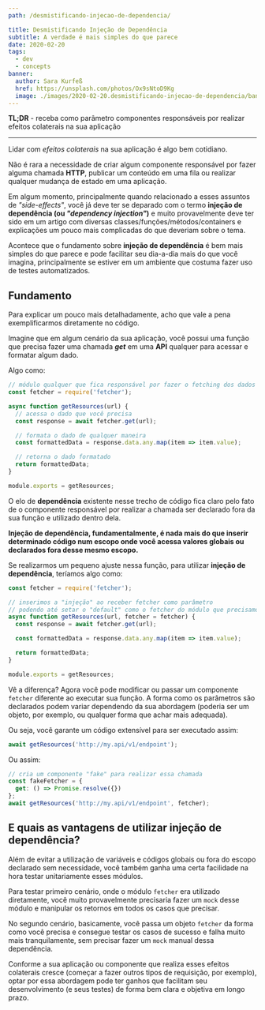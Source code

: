 ```yaml
---
path: /desmistificando-injecao-de-dependencia/

title: Desmistificando Injeção de Dependência
subtitle: A verdade é mais simples do que parece
date: 2020-02-20
tags:
  - dev
  - concepts
banner:
  author: Sara Kurfeß
  href: https://unsplash.com/photos/Ox9sNtoD9Kg
  image: ./images/2020-02-20.desmistificando-injecao-de-dependencia/banner.jpg
---
```


**TL;DR** - receba como parâmetro componentes responsáveis por realizar efeitos colaterais na sua aplicação

---

Lidar com *efeitos colaterais* na sua aplicação é algo bem cotidiano.

Não é rara a necessidade de criar algum componente responsável por fazer alguma chamada **HTTP**, publicar um conteúdo em uma fila ou realizar qualquer mudança de estado em uma aplicação.

Em algum momento, principalmente quando relacionado a esses assuntos de *"side-effects"*, você já deve ter se deparado com o termo **injeção de dependência (ou *"dependency injection"*)** e muito provavelmente deve ter sido em um artigo com diversas classes/funções/métodos/containers e explicações um pouco mais complicadas do que deveriam  sobre o tema.

Acontece que o fundamento sobre **injeção de dependência** é bem mais simples do que parece e pode facilitar seu dia-a-dia mais do que você imagina, principalmente se estiver em um ambiente que costuma fazer uso de testes automatizados.

## Fundamento

Para explicar um pouco mais detalhadamente, acho que vale a pena exemplificarmos diretamente no código.

Imagine que em algum cenário da sua aplicação, você possui uma função que precisa fazer uma chamada ***get*** em uma **API** qualquer para acessar e formatar algum dado.

Algo como:

```js
// módulo qualquer que fica responsável por fazer o fetching dos dados
const fetcher = require('fetcher');

async function getResources(url) {
  // acessa o dado que você precisa
  const response = await fetcher.get(url);

  // formata o dado de qualquer maneira
  const formattedData = response.data.any.map(item => item.value);

  // retorna o dado formatado
  return formattedData;
}

module.exports = getResources;
```

O elo de **dependência** existente nesse trecho de código fica claro pelo fato de o componente responsável por realizar a chamada ser declarado fora da sua função e utilizado dentro dela.

**Injeção de dependência, fundamentalmente, é nada mais do que inserir determinado código num escopo onde você acessa valores globais ou declarados fora desse mesmo escopo.**

Se realizarmos um pequeno ajuste nessa função, para utilizar **injeção de dependência**, teríamos algo como:

```js
const fetcher = require('fetcher');

// inserimos a "injeção" ao receber fetcher como parâmetro
// podendo até setar o "default" como o fetcher do módulo que precisamos
async function getResources(url, fetcher = fetcher) {
  const response = await fetcher.get(url);

  const formattedData = response.data.any.map(item => item.value);

  return formattedData;
}

module.exports = getResources;
```

Vê a diferença? Agora você pode modificar ou passar um componente `fetcher` diferente ao executar sua função. A forma como os parâmetros são declarados podem variar dependendo da sua abordagem (poderia ser um objeto, por exemplo, ou qualquer forma que achar mais adequada).

Ou seja, você garante um código extensível para ser executado assim:
```js
await getResources('http://my.api/v1/endpoint');
```
Ou assim:
```js
// cria um componente "fake" para realizar essa chamada
const fakeFetcher = {
  get: () => Promise.resolve({})
};
await getResources('http://my.api/v1/endpoint', fetcher);
```

## E quais as vantagens de utilizar injeção de dependência?

Além de evitar a utilização de variáveis e códigos globais ou fora do escopo declarado sem necessidade, você também ganha uma certa facilidade na hora testar unitariamente esses módulos.

Para testar primeiro cenário, onde o módulo `fetcher` era utilizado diretamente, você muito provavelmente precisaria fazer um `mock` desse módulo e manipular os retornos em todos os casos que precisar.

No segundo cenário, basicamente, você passa um objeto `fetcher` da forma como você precisa e consegue testar os casos de sucesso e falha muito mais tranquilamente, sem precisar fazer um `mock` manual dessa dependência.

Conforme a sua aplicação ou componente que realiza esses efeitos colaterais cresce (começar a fazer outros tipos de requisição, por exemplo), optar por essa abordagem pode ter ganhos que facilitam seu desenvolvimento (e seus testes) de forma bem clara e objetiva em longo prazo.
